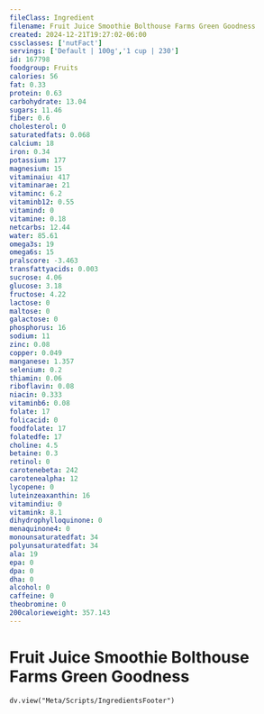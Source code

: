 ```yaml
---
fileClass: Ingredient
filename: Fruit Juice Smoothie Bolthouse Farms Green Goodness
created: 2024-12-21T19:27:02-06:00
cssclasses: ['nutFact']
servings: ['Default | 100g','1 cup | 230']
id: 167798
foodgroup: Fruits
calories: 56
fat: 0.33
protein: 0.63
carbohydrate: 13.04
sugars: 11.46
fiber: 0.6
cholesterol: 0
saturatedfats: 0.068
calcium: 18
iron: 0.34
potassium: 177
magnesium: 15
vitaminaiu: 417
vitaminarae: 21
vitaminc: 6.2
vitaminb12: 0.55
vitamind: 0
vitamine: 0.18
netcarbs: 12.44
water: 85.61
omega3s: 19
omega6s: 15
pralscore: -3.463
transfattyacids: 0.003
sucrose: 4.06
glucose: 3.18
fructose: 4.22
lactose: 0
maltose: 0
galactose: 0
phosphorus: 16
sodium: 11
zinc: 0.08
copper: 0.049
manganese: 1.357
selenium: 0.2
thiamin: 0.06
riboflavin: 0.08
niacin: 0.333
vitaminb6: 0.08
folate: 17
folicacid: 0
foodfolate: 17
folatedfe: 17
choline: 4.5
betaine: 0.3
retinol: 0
carotenebeta: 242
carotenealpha: 12
lycopene: 0
luteinzeaxanthin: 16
vitamindiu: 0
vitamink: 8.1
dihydrophylloquinone: 0
menaquinone4: 0
monounsaturatedfat: 34
polyunsaturatedfat: 34
ala: 19
epa: 0
dpa: 0
dha: 0
alcohol: 0
caffeine: 0
theobromine: 0
200calorieweight: 357.143
---
```


# Fruit Juice Smoothie Bolthouse Farms Green Goodness

```dataviewjs
dv.view("Meta/Scripts/IngredientsFooter")
```